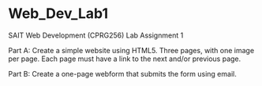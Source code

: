 # Web_Dev_Lab1
SAIT Web Development (CPRG256) Lab Assignment 1

Part A: Create a simple website using HTML5. Three pages, with one image per page. Each page must have a link to the next and/or previous page.

Part B: Create a one-page webform that submits the form using email.
